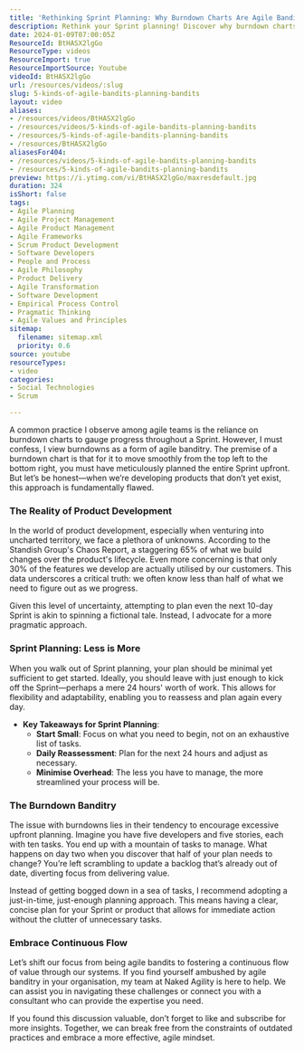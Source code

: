 ```yaml
---
title: 'Rethinking Sprint Planning: Why Burndown Charts Are Agile Banditry and What to Do Instead'
description: Rethink your Sprint planning! Discover why burndown charts may hinder progress and learn to embrace a flexible, just-in-time approach for agile success.
date: 2024-01-09T07:00:05Z
ResourceId: BtHASX2lgGo
ResourceType: videos
ResourceImport: true
ResourceImportSource: Youtube
videoId: BtHASX2lgGo
url: /resources/videos/:slug
slug: 5-kinds-of-agile-bandits-planning-bandits
layout: video
aliases:
- /resources/videos/BtHASX2lgGo
- /resources/videos/5-kinds-of-agile-bandits-planning-bandits
- /resources/5-kinds-of-agile-bandits-planning-bandits
- /resources/BtHASX2lgGo
aliasesFor404:
- /resources/videos/5-kinds-of-agile-bandits-planning-bandits
- /resources/5-kinds-of-agile-bandits-planning-bandits
preview: https://i.ytimg.com/vi/BtHASX2lgGo/maxresdefault.jpg
duration: 324
isShort: false
tags:
- Agile Planning
- Agile Project Management
- Agile Product Management
- Agile Frameworks
- Scrum Product Development
- Software Developers
- People and Process
- Agile Philosophy
- Product Delivery
- Agile Transformation
- Software Development
- Empirical Process Control
- Pragmatic Thinking
- Agile Values and Principles
sitemap:
  filename: sitemap.xml
  priority: 0.6
source: youtube
resourceTypes:
- video
categories:
- Social Technologies
- Scrum

---
```

A common practice I observe among agile teams is the reliance on burndown charts to gauge progress throughout a Sprint. However, I must confess, I view burndowns as a form of agile banditry. The premise of a burndown chart is that for it to move smoothly from the top left to the bottom right, you must have meticulously planned the entire Sprint upfront. But let’s be honest—when we’re developing products that don’t yet exist, this approach is fundamentally flawed.

### The Reality of Product Development

In the world of product development, especially when venturing into uncharted territory, we face a plethora of unknowns. According to the Standish Group's Chaos Report, a staggering 65% of what we build changes over the product's lifecycle. Even more concerning is that only 30% of the features we develop are actually utilised by our customers. This data underscores a critical truth: we often know less than half of what we need to figure out as we progress. 

Given this level of uncertainty, attempting to plan even the next 10-day Sprint is akin to spinning a fictional tale. Instead, I advocate for a more pragmatic approach. 

### Sprint Planning: Less is More

When you walk out of Sprint planning, your plan should be minimal yet sufficient to get started. Ideally, you should leave with just enough to kick off the Sprint—perhaps a mere 24 hours' worth of work. This allows for flexibility and adaptability, enabling you to reassess and plan again every day. 

- **Key Takeaways for Sprint Planning**:
  - **Start Small**: Focus on what you need to begin, not on an exhaustive list of tasks.
  - **Daily Reassessment**: Plan for the next 24 hours and adjust as necessary.
  - **Minimise Overhead**: The less you have to manage, the more streamlined your process will be.

### The Burndown Banditry

The issue with burndowns lies in their tendency to encourage excessive upfront planning. Imagine you have five developers and five stories, each with ten tasks. You end up with a mountain of tasks to manage. What happens on day two when you discover that half of your plan needs to change? You’re left scrambling to update a backlog that’s already out of date, diverting focus from delivering value.

Instead of getting bogged down in a sea of tasks, I recommend adopting a just-in-time, just-enough planning approach. This means having a clear, concise plan for your Sprint or product that allows for immediate action without the clutter of unnecessary tasks.

### Embrace Continuous Flow

Let’s shift our focus from being agile bandits to fostering a continuous flow of value through our systems. If you find yourself ambushed by agile banditry in your organisation, my team at Naked Agility is here to help. We can assist you in navigating these challenges or connect you with a consultant who can provide the expertise you need.

If you found this discussion valuable, don’t forget to like and subscribe for more insights. Together, we can break free from the constraints of outdated practices and embrace a more effective, agile mindset.
